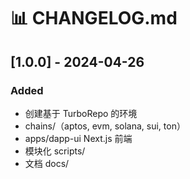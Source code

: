 # 📊 CHANGELOG.md

## [1.0.0] - 2024-04-26
### Added
- 创建基于 TurboRepo 的环境
- chains/（aptos, evm, solana, sui, ton）
- apps/dapp-ui Next.js 前端
- 模块化 scripts/
- 文档 docs/